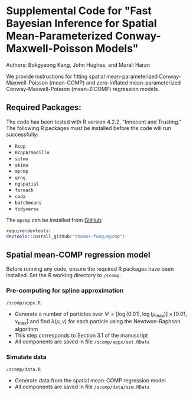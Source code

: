 # Supplemental Code for "Fast Bayesian Inference for Spatial Mean-Parameterized Conway-Maxwell-Poisson Models"
Authors: Bokgyeong Kang, John Hughes, and Murali Haran

We provide instructions for fitting spatial mean-parameterized Conway-Maxwell-Poisson (mean-COMP) and zero-inflated mean-parameterized Conway-Maxwell-Poisson (mean-ZICOMP) regression models. 

## Required Packages:
The code has been tested with R version 4.2.2, "Innocent and Trusting."  The following R packages must be installed before the code will run successfully:

- `Rcpp`
- `RcppArmadillo`
- `sitmo`
- `akima`
- `mpcmp`
- `qrng`
- `ngspatial`
- `foreach`
- `coda`
- `batchmeans`
- `tidyverse`

The `mpcmp` can be installed from [GitHub](https://github.com/thomas-fung/mpcmp):
```s
require(devtools)
devtools::install_github("thomas-fung/mpcmp")
```

## Spatial mean-COMP regression model
Before running any code, ensure the required R packages have been installed. Set the R working directory to `/scomp`.

### Pre-computing for spline approximation
`/scomp/appx.R`
- Generate a number of particles over $\Psi = [\log(0.01), \log(\mu_{\max})] \times [0.01, \nu_{\max}]$ and find $\lambda(\mu, \nu)$ for each particle using the Newtwon-Raphson algorithm
- This step corresponds to Section 3.1 of the manuscript
- All components are saved in file `/scomp/appx/set.RData`

### Simulate data
`/scomp/data.R`
- Generate data from the spatial mean-COMP regression model
- All components are saved in file `/scomp/data/sim.RData`
